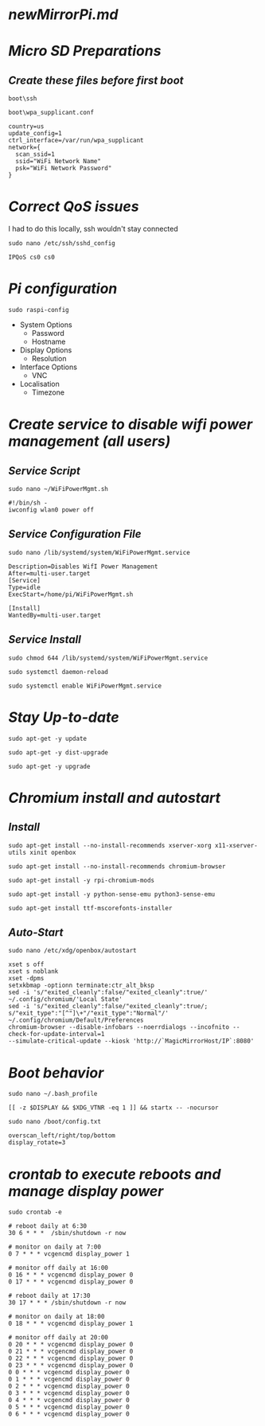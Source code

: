# ***newMirrorPi.md***

# ***Micro SD Preparations***
## ***Create these files before first boot***
`boot\ssh`

`boot\wpa_supplicant.conf`
```
country=us
update_config=1
ctrl_interface=/var/run/wpa_supplicant
network={
  scan_ssid=1
  ssid="WiFi Network Name"
  psk="WiFi Network Password"
}
```

# ***Correct QoS issues***
I had to do this locally, ssh wouldn't stay connected

`sudo nano /etc/ssh/sshd_config`
```
IPQoS cs0 cs0
```

# ***Pi configuration***
`sudo raspi-config`
- System Options
  - Password
  - Hostname
- Display Options
  - Resolution
- Interface Options  
  - VNC
- Localisation
  - Timezone

# ***Create service to disable wifi power management (all users)***
## ***Service Script***
`sudo nano ~/WiFiPowerMgmt.sh`
```
#!/bin/sh -
iwconfig wlan0 power off
```

## ***Service Configuration File***

`sudo nano /lib/systemd/system/WiFiPowerMgmt.service`
```
Description=Disables WifI Power Management
After=multi-user.target
[Service]
Type=idle
ExecStart=/home/pi/WiFiPowerMgmt.sh

[Install]
WantedBy=multi-user.target
```

## ***Service Install***
`sudo chmod 644 /lib/systemd/system/WiFiPowerMgmt.service`

`sudo systemctl daemon-reload`

`sudo systemctl enable WiFiPowerMgmt.service`

# ***Stay Up-to-date***
`sudo apt-get -y update`

`sudo apt-get -y dist-upgrade`

`sudo apt-get -y upgrade`


# ***Chromium install and autostart***

## ***Install***
`sudo apt-get install --no-install-recommends xserver-xorg x11-xserver-utils xinit openbox`

`sudo apt-get install --no-install-recommends chromium-browser`

`sudo apt-get install -y rpi-chromium-mods`

`sudo apt-get install -y python-sense-emu python3-sense-emu`

`sudo apt-get install ttf-mscorefonts-installer`

## ***Auto-Start***
`sudo nano /etc/xdg/openbox/autostart`
```
xset s off
xset s noblank
xset -dpms
setxkbmap -optionn terminate:ctr_alt_bksp
sed -i 's/"exited_cleanly":false/"exited_cleanly":true/' ~/.config/chromium/'Local State'
sed -i 's/"exited_cleanly":false/"exited_cleanly":true/; s/"exit_type":"[^"]\+"/"exit_type":"Normal"/' ~/.config/chromium/Default/Preferences
chromium-browser --disable-infobars --noerrdialogs --incofnito --check-for-update-interval=1 
--simulate-critical-update --kiosk 'http://`MagicMirrorHost/IP`:8080'
```

# ***Boot behavior***

`sudo nano ~/.bash_profile`
```
[[ -z $DISPLAY && $XDG_VTNR -eq 1 ]] && startx -- -nocursor
```

`sudo nano /boot/config.txt`
```
overscan_left/right/top/bottom
display_rotate=3
```

# ***crontab to execute reboots and manage display power***

`sudo crontab -e`
```
# reboot daily at 6:30
30 6 * * *  /sbin/shutdown -r now

# monitor on daily at 7:00
0 7 * * * vcgencmd display_power 1

# monitor off daily at 16:00
0 16 * * * vcgencmd display_power 0
0 17 * * * vcgencmd display_power 0

# reboot daily at 17:30
30 17 * * * /sbin/shutdown -r now

# monitor on daily at 18:00
0 18 * * * vcgencmd display_power 1

# monitor off daily at 20:00
0 20 * * * vcgencmd display_power 0
0 21 * * * vcgencmd display_power 0
0 22 * * * vcgencmd display_power 0
0 23 * * * vcgencmd display_power 0
0 0 * * * vcgencmd display_power 0
0 1 * * * vcgencmd display_power 0
0 2 * * * vcgencmd display_power 0
0 3 * * * vcgencmd display_power 0
0 4 * * * vcgencmd display_power 0
0 5 * * * vcgencmd display_power 0
0 6 * * * vcgencmd display_power 0
```

